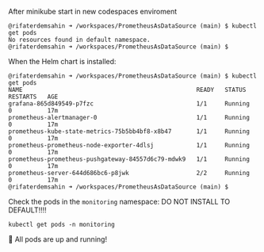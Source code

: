 After minikube start in new codespaces enviroment 
```shell
@rifaterdemsahin ➜ /workspaces/PrometheusAsDataSource (main) $ kubectl get pods
No resources found in default namespace.
@rifaterdemsahin ➜ /workspaces/PrometheusAsDataSource (main) $
```

When the Helm chart is installed:

```shell
@rifaterdemsahin ➜ /workspaces/PrometheusAsDataSource (main) $ kubectl get pods
NAME                                                 READY   STATUS    RESTARTS   AGE
grafana-865d849549-p7fzc                             1/1     Running   0          17m
prometheus-alertmanager-0                            1/1     Running   0          17m
prometheus-kube-state-metrics-75b5bb4bf8-x8b47       1/1     Running   0          17m
prometheus-prometheus-node-exporter-4dlsj            1/1     Running   0          17m
prometheus-prometheus-pushgateway-84557d6c79-mdwk9   1/1     Running   0          17m
prometheus-server-644d686bc6-p8jwk                   2/2     Running   0          17m
@rifaterdemsahin ➜ /workspaces/PrometheusAsDataSource (main) $
```

Check the pods in the `monitoring` namespace:
DO NOT INSTALL TO DEFAULT!!!!

```shell
kubectl get pods -n monitoring
```

🚀 All pods are up and running!